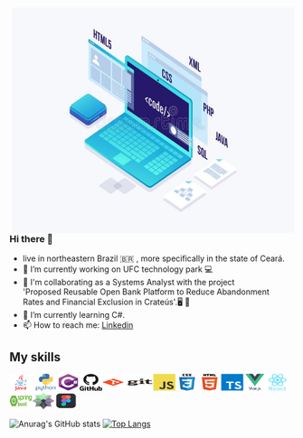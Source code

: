 <img align="right" src="./skills/computador.jpg"  height="400" width="500" /> 

### Hi there 👋

- live in northeastern Brazil 🇧🇷 , more specifically in the state of Ceará.
- 🔭  I’m currently working on UFC technology park :computer:
- 👯  I'm collaborating as a Systems Analyst with the project <br/> 
  'Proposed Reusable Open Bank Platform to Reduce Abandonment<br/> 
   Rates and Financial Exclusion in Crateús'.:desktop_computer: :iphone:
- 🌱 I’m currently learning C#. 
- 📫 How to reach me: <a href="https://www.linkedin.com/in/mizael-machado-da-silva-99a6701a9/">Linkedin</a>


## My skills
<img src="https://raw.githubusercontent.com/devicons/devicon/master/icons/java/java-original-wordmark.svg" height="30" width="40"/> <img src="https://raw.githubusercontent.com/devicons/devicon/master/icons/python/python-original-wordmark.svg" height="30" width="40"/><img src="https://raw.githubusercontent.com/devicons/devicon/master/icons/csharp/csharp-original.svg" height="30" width="40"/><img src="https://raw.githubusercontent.com/devicons/devicon/master/icons/github/github-original-wordmark.svg" height="30" width="40"/><img src="https://raw.githubusercontent.com/devicons/devicon/master/icons/git/git-original-wordmark.svg" height="30" width="90"/><img src="https://raw.githubusercontent.com/devicons/devicon/master/icons/javascript/javascript-original.svg" height="30" width="40"/><img src="https://raw.githubusercontent.com/devicons/devicon/master/icons/css3/css3-original-wordmark.svg" height="30" width="40"/><img src="https://raw.githubusercontent.com/devicons/devicon/master/icons/html5/html5-original-wordmark.svg" height="30" width="40"/><img src="https://raw.githubusercontent.com/devicons/devicon/master/icons/typescript/typescript-original.svg" height="30" width="40"/><img src="https://raw.githubusercontent.com/devicons/devicon/master/icons/vuejs/vuejs-original-wordmark.svg" height="30" width="40"/><img src="https://raw.githubusercontent.com/devicons/devicon/master/icons/react/react-original-wordmark.svg" height="30" width="40"/><img src="./skills/spring.png" height="30" width="40"/><img src="./skills/taiga.png" height="30" width="40"/><img src="./skills/figma.png" height="30" width="40"/>


![Anurag's GitHub stats](https://github-readme-stats.vercel.app/api?username=mizaelMachado&repo=appOng&show_icons=true&theme=vision-friendly-dark)
[![Top Langs](https://github-readme-stats.vercel.app/api/top-langs/?username=mizaelMachado&layout=compact)](https://github.com/anuraghazra/github-readme-stats)

